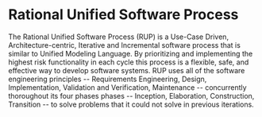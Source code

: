 # Rational Unified Software Process
The Rational Unified Software Process (RUP) is a Use-Case Driven, Architecture-centric, Iterative and Incremental software process that is similar to Unified Modeling Language. By prioritizing and implementing the highest risk functionality in each cycle this process is a flexible, safe, and effective way to develop software systems. RUP uses all of the software engineering principles -- Requirements Engineering, Design, Implementation, Validation and Verification, Maintenance -- concurrently thoroughout its four phases phases -- Inception, Elaboration, Construction, Transition -- to solve problems that it could not solve in previous iterations.